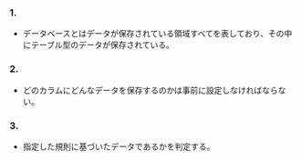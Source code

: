 ### 1.
* データベースとはデータが保存されている領域すべてを表しており、その中にテーブル型のデータが保存されている。

### 2.
* どのカラムにどんなデータを保存するのかは事前に設定しなければならない。

### 3.
* 指定した規則に基づいたデータであるかを判定する。
